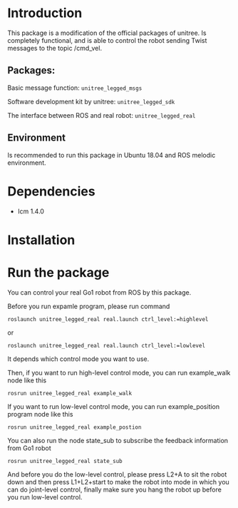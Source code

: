 # Introduction
This package is a modification of the official packages of unitree. Is completely functional, and is able to control the robot sending Twist messages to the topic /cmd_vel.

## Packages:

Basic message function: `unitree_legged_msgs`

Software development kit by unitree: `unitree_legged_sdk`

The interface between ROS and real robot: `unitree_legged_real`

## Environment
Is recommended to run this package in Ubuntu 18.04 and ROS melodic environment.

# Dependencies
* lcm 1.4.0

# Installation

# Run the package
You can control your real Go1 robot from ROS by this package.

Before you run expamle program, please run command

```
roslaunch unitree_legged_real real.launch ctrl_level:=highlevel
```
or
```
roslaunch unitree_legged_real real.launch ctrl_level:=lowlevel
```

It depends which control mode you want to use.

Then, if you want to run high-level control mode, you can run example_walk node like this
```
rosrun unitree_legged_real example_walk
```

If you want to run low-level control mode, you can run example_position program node like this
```
rosrun unitree_legged_real example_postion
```

You can also run the node state_sub to subscribe the feedback information from Go1 robot
```
rosrun unitree_legged_real state_sub
```

And before you do the low-level control, please press L2+A to sit the robot down and then press L1+L2+start to make the robot into
mode in which you can do joint-level control, finally make sure you hang the robot up before you run low-level control.





